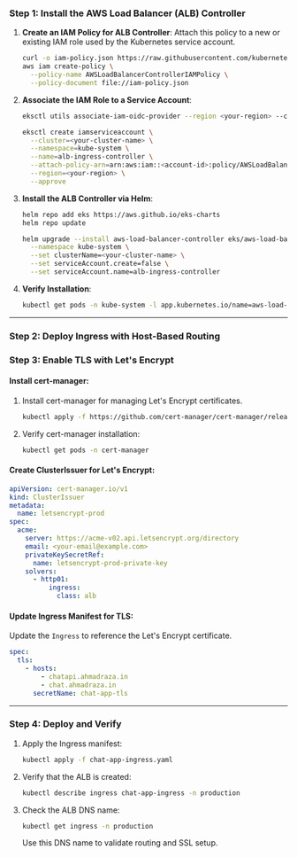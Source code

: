 ### **Step 1: Install the AWS Load Balancer (ALB) Controller**
1. **Create an IAM Policy for ALB Controller**:
   Attach this policy to a new or existing IAM role used by the Kubernetes service account.

   ```bash
   curl -o iam-policy.json https://raw.githubusercontent.com/kubernetes-sigs/aws-load-balancer-controller/main/docs/install/iam_policy.json
   aws iam create-policy \
     --policy-name AWSLoadBalancerControllerIAMPolicy \
     --policy-document file://iam-policy.json
   ```

2. **Associate the IAM Role to a Service Account**:
   ```bash
   eksctl utils associate-iam-oidc-provider --region <your-region> --cluster <your-cluster-name> --approve

   eksctl create iamserviceaccount \
     --cluster=<your-cluster-name> \
     --namespace=kube-system \
     --name=alb-ingress-controller \
     --attach-policy-arn=arn:aws:iam::<account-id>:policy/AWSLoadBalancerControllerIAMPolicy \
     --region=<your-region> \
     --approve
   ```

3. **Install the ALB Controller via Helm**:
   ```bash
   helm repo add eks https://aws.github.io/eks-charts
   helm repo update

   helm upgrade --install aws-load-balancer-controller eks/aws-load-balancer-controller \
     --namespace kube-system \
     --set clusterName=<your-cluster-name> \
     --set serviceAccount.create=false \
     --set serviceAccount.name=alb-ingress-controller
   ```

4. **Verify Installation**:
   ```bash
   kubectl get pods -n kube-system -l app.kubernetes.io/name=aws-load-balancer-controller
   ```

---

### **Step 2: Deploy Ingress with Host-Based Routing**

### **Step 3: Enable TLS with Let's Encrypt**


#### Install cert-manager:
1. Install cert-manager for managing Let's Encrypt certificates.
   ```bash
   kubectl apply -f https://github.com/cert-manager/cert-manager/releases/download/v1.14.0/cert-manager.yaml
   ```

2. Verify cert-manager installation:
   ```bash
   kubectl get pods -n cert-manager
   ```

#### Create ClusterIssuer for Let's Encrypt:
```yaml
apiVersion: cert-manager.io/v1
kind: ClusterIssuer
metadata:
  name: letsencrypt-prod
spec:
  acme:
    server: https://acme-v02.api.letsencrypt.org/directory
    email: <your-email@example.com>
    privateKeySecretRef:
      name: letsencrypt-prod-private-key
    solvers:
      - http01:
          ingress:
            class: alb
```

#### Update Ingress Manifest for TLS:
Update the `Ingress` to reference the Let's Encrypt certificate.

```yaml
spec:
  tls:
    - hosts:
        - chatapi.ahmadraza.in
        - chat.ahmadraza.in
      secretName: chat-app-tls
```

---

### **Step 4: Deploy and Verify**

1. Apply the Ingress manifest:
   ```bash
   kubectl apply -f chat-app-ingress.yaml
   ```

2. Verify that the ALB is created:
   ```bash
   kubectl describe ingress chat-app-ingress -n production
   ```

3. Check the ALB DNS name:
   ```bash
   kubectl get ingress -n production
   ```

   Use this DNS name to validate routing and SSL setup.
